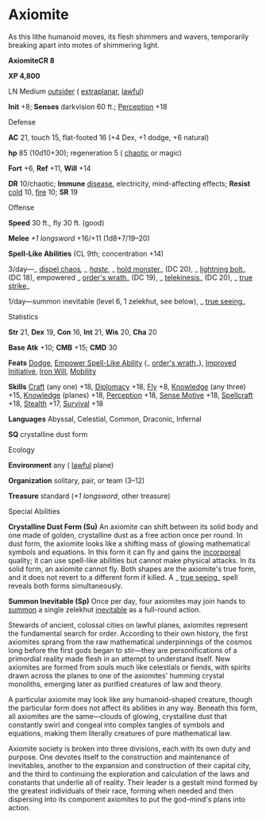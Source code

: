 # Axiomite 

As this lithe humanoid moves, its flesh shimmers and wavers, temporarily breaking apart into motes of shimmering light.

**AxiomiteCR 8**

**XP 4,800**

LN Medium [outsider](/pathfinderRPG/prd/monsters/creatureTypes.html#_outsider) ( [extraplanar](/pathfinderRPG/prd/monsters/creatureTypes.html#_extraplanar-subtype), [lawful](/pathfinderRPG/prd/monsters/creatureTypes.html#_lawful-subtype))

**Init** +8; **Senses** darkvision 60 ft.; [Perception](/pathfinderRPG/prd/additionalMonsters/../skills/perception.html#_perception) +18

Defense

**AC** 21, touch 15, flat-footed 16 (+4 Dex, +1 dodge, +6 natural)

**hp** 85 (10d10+30); regeneration 5 ( [chaotic](/pathfinderRPG/prd/monsters/creatureTypes.html#_chaotic-subtype) or magic)

**Fort** +6, **Ref** +11, **Will** +14

**DR** 10/chaotic; **Immune** [disease](/pathfinderRPG/prd/monsters/universalMonsterRules.html#_disease-(ex-or-su)), electricity, mind-affecting effects; **Resist** [cold](/pathfinderRPG/prd/monsters/creatureTypes.html#_cold-subtype) 10, [fire](/pathfinderRPG/prd/monsters/creatureTypes.html#_fire-subtype) 10; **SR** 19

Offense

**Speed** 30 ft., fly 30 ft. (good)

**Melee** _+1 longsword_ +16/+11 (1d8+7/19–20)

**Spell-Like Abilities** (CL 9th; concentration +14)

3/day—_ [dispel chaos](/pathfinderRPG/prd/additionalMonsters/../spells/dispelChaos.html#_dispel-chaos)_, _ [haste](/pathfinderRPG/prd/additionalMonsters/../spells/haste.html#_haste)_, _ [hold monster](/pathfinderRPG/prd/additionalMonsters/../spells/holdMonster.html#_hold-monster)_ (DC 20), _ [lightning bolt](/pathfinderRPG/prd/additionalMonsters/../spells/lightningBolt.html#_lightning-bolt)_ (DC 18), empowered _ [order's wrath](/pathfinderRPG/prd/additionalMonsters/../spells/orderSWrath.html#_order-s-wrath)_ (DC 19), _ [telekinesis](/pathfinderRPG/prd/additionalMonsters/../spells/telekinesis.html#_telekinesis)_ (DC 20), _ [true strike](/pathfinderRPG/prd/additionalMonsters/../spells/trueStrike.html#_true-strike)_

1/day—summon inevitable (level 6, 1 zelekhut, see below), _ [true seeing](/pathfinderRPG/prd/additionalMonsters/../spells/trueSeeing.html#_true-seeing)_

Statistics

**Str** 21, **Dex** 19, **Con** 16, **Int** 21, **Wis** 20, **Cha** 20

**Base Atk** +10; **CMB** +15; **CMD** 30

**Feats** [Dodge](/pathfinderRPG/prd/additionalMonsters/../feats.html#_dodge), [Empower Spell-Like Ability](/pathfinderRPG/prd/additionalMonsters/../monsters/monsterFeats.html#_empower-spell-like-ability) (_ [order's wrath](/pathfinderRPG/prd/additionalMonsters/../spells/orderSWrath.html#_order-s-wrath)_), [Improved Initiative](/pathfinderRPG/prd/additionalMonsters/../feats.html#_improved-initiative), [Iron Will](/pathfinderRPG/prd/additionalMonsters/../feats.html#_iron-will), [Mobility](/pathfinderRPG/prd/additionalMonsters/../feats.html#_mobility)

**Skills** [Craft](/pathfinderRPG/prd/additionalMonsters/../skills/craft.html#_craft) (any one) +18, [Diplomacy](/pathfinderRPG/prd/additionalMonsters/../skills/diplomacy.html#_diplomacy) +18, [Fly](/pathfinderRPG/prd/additionalMonsters/../skills/fly.html#_fly) +8, [Knowledge](/pathfinderRPG/prd/additionalMonsters/../skills/knowledge.html#_knowledge) (any three) +15, [Knowledge](/pathfinderRPG/prd/additionalMonsters/../skills/knowledge.html#_knowledge) (planes) +18, [Perception](/pathfinderRPG/prd/additionalMonsters/../skills/perception.html#_perception) +18, [Sense Motive](/pathfinderRPG/prd/additionalMonsters/../skills/senseMotive.html#_sense-motive) +18, [Spellcraft](/pathfinderRPG/prd/additionalMonsters/../skills/spellcraft.html#_spellcraft) +18, [Stealth](/pathfinderRPG/prd/additionalMonsters/../skills/stealth.html#_stealth) +17, [Survival](/pathfinderRPG/prd/additionalMonsters/../skills/survival.html#_survival) +18

**Languages** Abyssal, Celestial, Common, Draconic, Infernal

**SQ** crystalline dust form

Ecology

**Environment** any ( [lawful](/pathfinderRPG/prd/monsters/creatureTypes.html#_lawful-subtype) plane)

**Organization** solitary, pair, or team (3–12)

**Treasure** standard (_+1 longsword_, other treasure)

Special Abilities

**Crystalline Dust Form (Su)** An axiomite can shift between its solid body and one made of golden, crystalline dust as a free action once per round. In dust form, the axiomite looks like a shifting mass of glowing mathematical symbols and equations. In this form it can fly and gains the [incorporeal](/pathfinderRPG/prd/monsters/creatureTypes.html#_incorporeal-subtype) quality; it can use spell-like abilities but cannot make physical attacks. In its solid form, an axiomite cannot fly. Both shapes are the axiomite's true form, and it does not revert to a different form if killed. A _ [true seeing](/pathfinderRPG/prd/additionalMonsters/../spells/trueSeeing.html#_true-seeing)_ spell reveals both forms simultaneously.

**Summon Inevitable (Sp)** Once per day, four axiomites may join hands to [summon](/pathfinderRPG/prd/monsters/universalMonsterRules.html#_summon) a single zelekhut [inevitable](/pathfinderRPG/prd/monsters/creatureTypes.html#_inevitable-subtype) as a full-round action.

Stewards of ancient, colossal cities on lawful planes, axiomites represent the fundamental search for order. According to their own history, the first axiomites sprang from the raw mathematical underpinnings of the cosmos long before the first gods began to stir—they are personifications of a primordial reality made flesh in an attempt to understand itself. New axiomites are formed from souls much like celestials or fiends, with spirits drawn across the planes to one of the axiomites' humming crystal monoliths, emerging later as purified creatures of law and theory.

A particular axiomite may look like any humanoid-shaped creature, though the particular form does not affect its abilities in any way. Beneath this form, all axiomites are the same—clouds of glowing, crystalline dust that constantly swirl and congeal into complex tangles of symbols and equations, making them literally creatures of pure mathematical law.

Axiomite society is broken into three divisions, each with its own duty and purpose. One devotes itself to the construction and maintenance of inevitables, another to the expansion and construction of their capital city, and the third to continuing the exploration and calculation of the laws and constants that underlie all of reality. Their leader is a gestalt mind formed by the greatest individuals of their race, forming when needed and then dispersing into its component axiomites to put the god-mind's plans into action.

